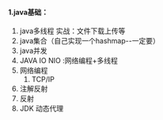 #### 1.java基础： ####
	
1. java多线程
	实战：文件下载上传等
2. java集合（自己实现一个hashmap--一定要）
3. java并发
4. JAVA IO NIO :网络编程+多线程
5. 网络编程
	1. TCP/IP
6. 注解反射
7. 反射
8. JDK 动态代理
